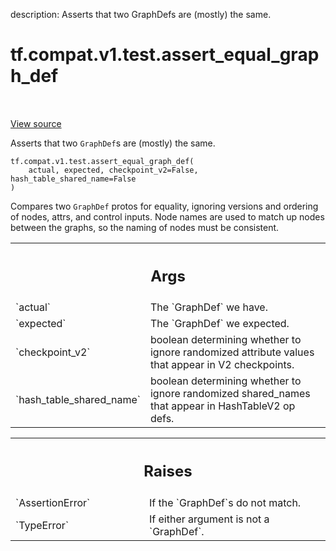 description: Asserts that two GraphDefs are (mostly) the same.

<div itemscope itemtype="http://developers.google.com/ReferenceObject">
<meta itemprop="name" content="tf.compat.v1.test.assert_equal_graph_def" />
<meta itemprop="path" content="Stable" />
</div>

# tf.compat.v1.test.assert_equal_graph_def

<!-- Insert buttons and diff -->

<table class="tfo-notebook-buttons tfo-api nocontent" align="left">

</table>

<a target="_blank" class="external" href="/code/stable/tensorflow/python/framework/test_util.py">View source</a>



Asserts that two `GraphDef`s are (mostly) the same.


<pre class="devsite-click-to-copy prettyprint lang-py tfo-signature-link">
<code>tf.compat.v1.test.assert_equal_graph_def(
    actual, expected, checkpoint_v2=False, hash_table_shared_name=False
)
</code></pre>



<!-- Placeholder for "Used in" -->

Compares two `GraphDef` protos for equality, ignoring versions and ordering of
nodes, attrs, and control inputs.  Node names are used to match up nodes
between the graphs, so the naming of nodes must be consistent.

<!-- Tabular view -->
 <table class="responsive fixed orange">
<colgroup><col width="214px"><col></colgroup>
<tr><th colspan="2"><h2 class="add-link">Args</h2></th></tr>

<tr>
<td>
`actual`<a id="actual"></a>
</td>
<td>
The `GraphDef` we have.
</td>
</tr><tr>
<td>
`expected`<a id="expected"></a>
</td>
<td>
The `GraphDef` we expected.
</td>
</tr><tr>
<td>
`checkpoint_v2`<a id="checkpoint_v2"></a>
</td>
<td>
boolean determining whether to ignore randomized attribute
values that appear in V2 checkpoints.
</td>
</tr><tr>
<td>
`hash_table_shared_name`<a id="hash_table_shared_name"></a>
</td>
<td>
boolean determining whether to ignore randomized
shared_names that appear in HashTableV2 op defs.
</td>
</tr>
</table>



<!-- Tabular view -->
 <table class="responsive fixed orange">
<colgroup><col width="214px"><col></colgroup>
<tr><th colspan="2"><h2 class="add-link">Raises</h2></th></tr>

<tr>
<td>
`AssertionError`<a id="AssertionError"></a>
</td>
<td>
If the `GraphDef`s do not match.
</td>
</tr><tr>
<td>
`TypeError`<a id="TypeError"></a>
</td>
<td>
If either argument is not a `GraphDef`.
</td>
</tr>
</table>

